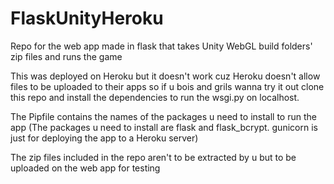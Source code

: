# FlaskUnityHeroku
Repo for the web app made in flask that takes Unity WebGL build folders' zip files and runs the game


This was deployed on Heroku but it doesn't work cuz Heroku doesn't allow files to be uploaded to their apps so if u bois and grils wanna try it out clone this repo and install the dependencies to run the wsgi.py on localhost.

The Pipfile contains the names of the packages u need to install to run the app (The packages u need to install are flask and flask_bcrypt. gunicorn is just for deploying the app to a Heroku server)

The zip files included in the repo aren't to be extracted by u but to be uploaded on the web app for testing 
